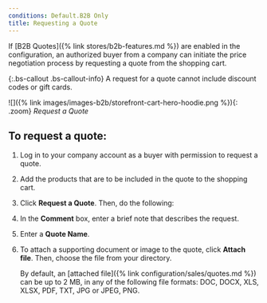 ```yaml
---
conditions: Default.B2B Only
title: Requesting a Quote
---
```


If [B2B Quotes]({% link stores/b2b-features.md %}) are enabled in the configuration, an authorized buyer from a company can initiate the price negotiation process by requesting a quote from the shopping cart.

{:.bs-callout .bs-callout-info}
A request for a quote cannot include discount codes or gift cards.

![]({% link images/images-b2b/storefront-cart-hero-hoodie.png %}){: .zoom}
_Request a Quote_

## To request a quote:

1. Log in to your company account as a buyer with permission to request a quote.

1. Add the products that are to be included in the quote to the shopping cart.

1. Click **Request a Quote**. Then, do the following:

1. In the **Comment** box, enter a brief note that describes the request.

1. Enter a **Quote Name**.

1. To attach a supporting document or image to the quote, click **Attach file**. Then, choose the file from your directory.

    By default, an [attached file]({% link configuration/sales/quotes.md %}) can be up to 2 MB, in any of the following file formats: DOC, DOCX, XLS, XLSX, PDF, TXT, JPG or JPEG, PNG.
